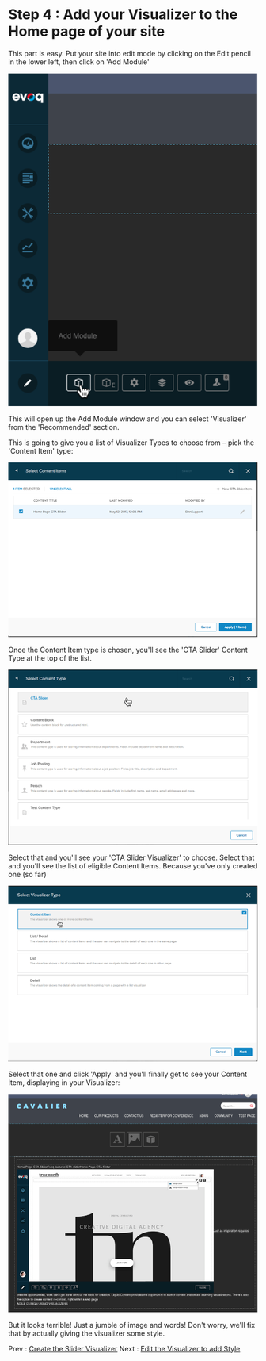 # Step 4 : Add your Visualizer to the Home page of your site

This part is easy.   Put your site into edit mode by clicking on the Edit pencil in the lower left, then click on &#39;Add Module&#39;

  ![](../images/step4-add-module.png)

This will open up the Add Module window and you can select &#39;Visualizer&#39; from the &#39;Recommended&#39; section.

This is going to give you a list of Visualizer Types to choose from – pick the &#39;Content Item&#39; type:

 ![](../images/step4-choose-content-item.png)

Once the Content Item type is chosen, you&#39;ll see the &#39;CTA Slider&#39; Content Type at the top of the list.

  ![](../images/step4-choose-content-type.png)

Select that and you&#39;ll see your &#39;CTA Slider Visualizer&#39; to choose.  Select that and you&#39;ll see the list of eligible Content Items.  Because you&#39;ve only created one (so far)

 ![](../images/step4-choose-visualizer.png)
 
Select that one and click &#39;Apply&#39; and you&#39;ll finally get to see your Content Item, displaying in your Visualizer:

 ![](../images/step4-page.png) 

But it looks terrible!   Just a jumble of image and words!   Don&#39;t worry, we&#39;ll fix that by actually giving the visualizer some style.

Prev : [Create the Slider Visualizer](step3.md)
Next : [Edit the Visualizer to add Style](step5.md)
